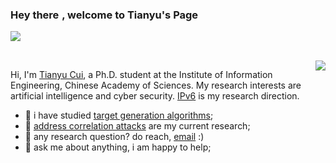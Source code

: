 ### Hey there <img src="https://media.giphy.com/media/hvRJCLFzcasrR4ia7z/giphy.gif" width="1px">, welcome to Tianyu's Page
![](https://visitor-badge.glitch.me/badge?page_id=CuiTianyu961030)

<br />

<a href="https://github.com/CuiTianyu961030?tab=repositories">
  <img align="right" src="https://github-readme-stats.vercel.app/api/top-langs/?username=CuiTianyu961030&layout=compact&langs_count=10&theme=dracula" />
</a>

Hi, I'm [Tianyu Cui](https://cuitianyu.site), a Ph.D. student at the Institute of Information Engineering, Chinese Academy of Sciences. My research interests are artificial intelligence and cyber security. [IPv6](https://en.wikipedia.org/wiki/IPv6) is my research direction.

- 💼 i have studied [target generation algorithms](https://github.com/CuiTianyu961030/6GAN);
- 🔭 [address correlation attacks](https://github.com/CuiTianyu961030/SiamHAN) are my current research;
- 🌱 any research question? do reach, [email](mailto:cuitianyu961030@163.com) :)
- 💬 ask me about anything, i am happy to help;



<!--
**CuiTianyu961030/CuiTianyu961030** is a ✨ _special_ ✨ repository because its `README.md` (this file) appears on your GitHub profile.

Here are some ideas to get you started:

- 🔭 I’m currently working on ...
- 🌱 I’m currently learning ...
- 👯 I’m looking to collaborate on ...
- 🤔 I’m looking for help with ...
- 💬 Ask me about ...
- 📫 How to reach me: ...
- 😄 Pronouns: ...
- ⚡ Fun fact: ...
-->
